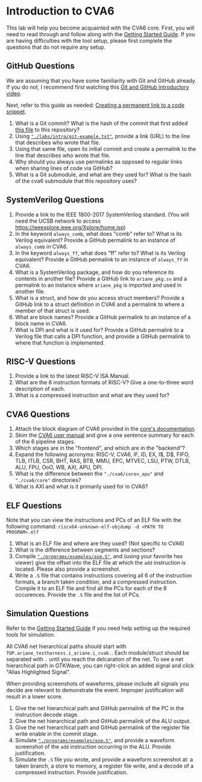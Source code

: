 
# Introduction to CVA6

This lab will help you become acquainted with the CVA6 core. First, you will need to read through and follow along with the [Getting Started Guide](../guides/getting-started.md). If you are having difficulties with the tool setup, please first complete the questions that do not require any setup.

## GitHub Questions

We are assuming that you have some familiarity with Git and GitHub already. If you do not, I recommend first watching this [Git and GitHub introductory video](https://www.youtube.com/watch?v=e-9qScNVs1o&t=251s).

Next, refer to this guide as needed: [Creating a permanent link to a code snippet](https://docs.github.com/en/get-started/writing-on-github/working-with-advanced-formatting/creating-a-permanent-link-to-a-code-snippet).

1. What is a Git commit? What is the hash of the commit that first added [this file](https://github.com/sifferman/labs-with-cva6/blob/main/labs/intro.md) to this repository?
2. Using [`"./labs/intro/git-example.txt"`](https://github.com/sifferman/labs-with-cva6/blob/main/labs/intro/git-example.txt), provide a link (URL) to the line that describes who wrote that file.
3. Using that same file, open its initial commit and create a permalink to the line that describes who wrote that file.
4. Why should you always use permalinks as opposed to regular links when sharing lines of code via GitHub?
5. What is a Git submodule, and what are they used for? What is the hash of the cva6 submodule that this repository uses?

## SystemVerilog Questions

1. Provide a link to the IEEE 1800-2017 SystemVerilog standard. (You will need the UCSB network to access <https://ieeexplore.ieee.org/Xplore/home.jsp>)
2. In the keyword `always_comb`, what does "comb" refer to? What is its Verilog equivalent? Provide a GitHub permalink to an instance of `always_comb` in CVA6.
3. In the keyword `always_ff`, what does "ff" refer to? What is its Verilog equivalent? Provide a GitHub permalink to an instance of `always_ff` in CVA6.
4. What is a SystemVerilog package, and how do you reference its contents in another file? Provide a GitHub link to `ariane_pkg.sv` and a permalink to an instance where `ariane_pkg` is imported and used in another file.
5. What is a struct, and how do you access struct members? Provide a GitHub link to a struct definition in CVA6 and a permalink to where a member of that struct is used.
6. What are block names? Provide a GitHub permalink to an instance of a block name in CVA6.
7. What is DPI and what is it used for? Provide a GitHub permalink to a Verilog file that calls a DPI function, and provide a GitHub permalink to where that function is implemented.

## RISC-V Questions

1. Provide a link to the latest RISC-V ISA Manual.
2. What are the 6 instruction formats of RISC-V? Give a one-to-three word description of each.
3. What is a compressed instruction and what are they used for?

## CVA6 Questions

1. Attach the block diagram of CVA6 provided in the [core's documentation](https://docs.openhwgroup.org/projects/cva6-user-manual/01_cva6_user/).
2. Skim the [CVA6 user manual](https://docs.openhwgroup.org/projects/cva6-user-manual/01_cva6_user/) and give a one sentence summary for each of the 6 pipeline stages.
3. Which stages are in the "frontend", and which are in the "backend"?
4. Expand the following acronyms: RISC-V, CVA6, IF, ID, EX, I\$, D\$, FIFO, TLB, ITLB, CSR, BHT, RAS, BTB, MMU, EPC, MTVEC, LSU, PTW, DTLB, ALU, FPU, OoO, WB, AXI, APU, DPI.
5. What is the difference between the `"./cva6/corev_apu"` and `"./cva6/core"` directories?
6. What is AXI and what is it primarily used for in CVA6?

## ELF Questions

Note that you can view the instructions and PCs of an ELF file with the following command: `riscv64-unknown-elf-objdump -d <PATH TO PROGRAM>.elf`

1. What is an ELF file and where are they used? (Not specific to CVA6)
2. What is the difference between segments and sections?
3. Compile [`"./programs/examples/asm.S"`](https://github.com/sifferman/labs-with-cva6/blob/main/programs/examples/asm.S), and (using your favorite hex viewer) give the offset into the ELF file at which the `add` instruction is located. Please also provide a screenshot.
4. Write a `.S` file that contains instructions covering all 6 of the instruction formats, a branch taken condition, and a compressed instruction. Compile it to an ELF file and find all the PCs for each of the 8 occurences. Provide the `.S` file and the list of PCs.

## Simulation Questions

Refer to the [Getting Started Guide](../guides/getting-started.md) if you need help setting up the required tools for simulation.

All CVA6 net hierarchical paths should start with `TOP.ariane_testharness.i_ariane.i_cva6.`. Each module/struct should be separated with `.` until you reach the delcaration of the net. To see a net hierarchical path in GTKWave, you can right-click an added signal and click "Alias Highlighted Signal".

When providing screenshots of waveforms, please include all signals you decide are relevant to demonstrate the event. Improper justification will result in a lower score.

1. Give the net hierarchical path and GitHub permalink of the PC in the instruction decode stage.
2. Give the net hierarchical path and GitHub permalink of the ALU output.
3. Give the net hierarchical path and GitHub permalink of the register file write enable in the commit stage.
4. Simulate [`"./programs/examples/asm.S"`](https://github.com/sifferman/labs-with-cva6/blob/main/programs/examples/asm.S), and provide a waveform screenshot of the `add` instruction occurring in the ALU. Provide justification.
5. Simulate the `.S` file you wrote, and provide a waveform screenshot at: a taken branch, a store to memory, a register file write, and a decode of a compressed instruction. Provide justification.
